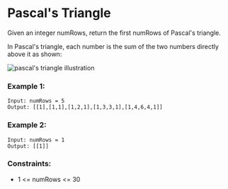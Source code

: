 # Pascal's Triangle

Given an integer numRows, return the first numRows of Pascal's triangle.

In Pascal's triangle, each number is the sum of the two numbers directly above it as shown:

![pascal's triangle illustration](https://upload.wikimedia.org/wikipedia/commons/0/0d/PascalTriangleAnimated2.gif)

 

### Example 1:
```
Input: numRows = 5
Output: [[1],[1,1],[1,2,1],[1,3,3,1],[1,4,6,4,1]]
```
### Example 2:
```
Input: numRows = 1
Output: [[1]]
``` 

### Constraints:

- 1 <= numRows <= 30